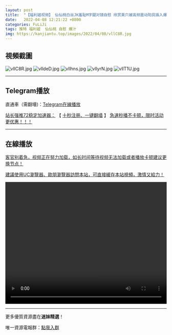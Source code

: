 ```yaml
---
layout: post
title:  "【福利姬视频】 仙仙桃白丝JK羞耻M字腿对镜自慰 欣赏美穴被高频震动阳具插入爆汁"
date:   2022-04-08 12:21:22 +0800
categories: FuLiJi
tags: 推特 福利姬  仙仙桃 自慰 爆汁
img: https://kanjiantu.top/images/2022/04/08/vllC8R.jpg
---
```



## 視頻截圖

![vllC8R.jpg](https://kanjiantu.top/images/2022/04/08/vllC8R.jpg)
![vlldeD.jpg](https://kanjiantu.top/images/2022/04/08/vlldeD.jpg)
![vllhns.jpg](https://kanjiantu.top/images/2022/04/08/vllhns.jpg)
![vllyrN.jpg](https://kanjiantu.top/images/2022/04/08/vllyrN.jpg)
![vllT1U.jpg](https://kanjiantu.top/images/2022/04/08/vllT1U.jpg)

* * *
## Telegram播放

直通車（需翻墻)：[Telegram在線播放](https://t.me/mimeijingxuan/517)

<u>站长强推72稳定加速器：</u> 【 [十秒注册、一键翻墙](https://72vpn.xyz/#/register?code=mimei) 】
<u>  急速秒播不卡顿，限时活动更优惠！！！</u>
* * *
## 在線播放
<u>客官别着急，视频正在努力加载，如长时间等待视频无法加载或者播放卡顿建议更换节点！</u>

<u>建議使用UC瀏覽器、歐朋瀏覽器訪問本站，可直接緩存本站視頻，激情又給力！</u>
<center><video src="https://cdn.publer.io/uploads/videos/624c5e40db2797129f4a6d25/4cce9a0d8af1e722f08a429c3720c3b9.mp4" width="100%" height="380px" controls="controls"></video></center>

* * *
更多優質資源盡在**迷妹精選**！

唯一資源電報群：[點我入群](https://t.me/mimeijingxuan)


